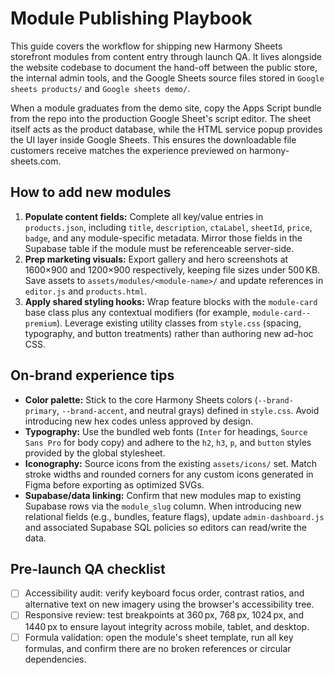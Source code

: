# Module Publishing Playbook

This guide covers the workflow for shipping new Harmony Sheets storefront modules from content entry through launch QA. It lives alongside the website codebase to document the hand-off between the public store, the internal admin tools, and the Google Sheets source files stored in `Google sheets products/` and `Google sheets demo/`.

When a module graduates from the demo site, copy the Apps Script bundle from the repo into the production Google Sheet's script editor. The sheet itself acts as the product database, while the HTML service popup provides the UI layer inside Google Sheets. This ensures the downloadable file customers receive matches the experience previewed on harmony-sheets.com.

## How to add new modules

1. **Populate content fields:** Complete all key/value entries in `products.json`, including `title`, `description`, `ctaLabel`, `sheetId`, `price`, `badge`, and any module-specific metadata. Mirror those fields in the Supabase table if the module must be referenceable server-side.
2. **Prep marketing visuals:** Export gallery and hero screenshots at 1600×900 and 1200×900 respectively, keeping file sizes under 500 KB. Save assets to `assets/modules/<module-name>/` and update references in `editor.js` and `products.html`.
3. **Apply shared styling hooks:** Wrap feature blocks with the `module-card` base class plus any contextual modifiers (for example, `module-card--premium`). Leverage existing utility classes from `style.css` (spacing, typography, and button treatments) rather than authoring new ad-hoc CSS.

## On-brand experience tips

- **Color palette:** Stick to the core Harmony Sheets colors (`--brand-primary`, `--brand-accent`, and neutral grays) defined in `style.css`. Avoid introducing new hex codes unless approved by design.
- **Typography:** Use the bundled web fonts (`Inter` for headings, `Source Sans Pro` for body copy) and adhere to the `h2`, `h3`, `p`, and `button` styles provided by the global stylesheet.
- **Iconography:** Source icons from the existing `assets/icons/` set. Match stroke widths and rounded corners for any custom icons generated in Figma before exporting as optimized SVGs.
- **Supabase/data linking:** Confirm that new modules map to existing Supabase rows via the `module_slug` column. When introducing new relational fields (e.g., bundles, feature flags), update `admin-dashboard.js` and associated Supabase SQL policies so editors can read/write the data.

## Pre-launch QA checklist

- [ ] Accessibility audit: verify keyboard focus order, contrast ratios, and alternative text on new imagery using the browser's accessibility tree.
- [ ] Responsive review: test breakpoints at 360 px, 768 px, 1024 px, and 1440 px to ensure layout integrity across mobile, tablet, and desktop.
- [ ] Formula validation: open the module's sheet template, run all key formulas, and confirm there are no broken references or circular dependencies.
